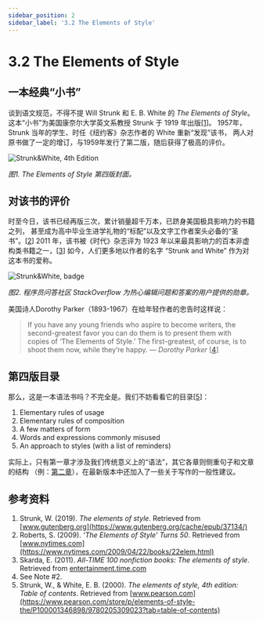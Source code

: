 ```yaml
---
sidebar_position: 2
sidebar_label: '3.2 The Elements of Style'
---
```


# 3.2 The Elements of Style

## 一本经典“小书”

谈到语文规范，不得不提 Will Strunk 和 E. B. White 的 *The Elements of Style*。
这本“小书”为美国康奈尔大学英文系教授 Strunk 于 1919 年出版[[1]]。
1957年，Strunk 当年的学生、时任《纽约客》杂志作者的 White 重新“发现”该书，
两人对原书做了一定的增订，与1959年发行了第二版，随后获得了极高的评价。

![Strunk&White, 4th Edition](/img/tw/eos_cover.jpg)

*图1. The Elements of Style 第四版封面。*

## 对该书的评价

时至今日，该书已经再版三次，累计销量超千万本，已跻身美国极具影响力的书籍之列，
甚至成为高中毕业生进学礼物的“标配”以及文字工作者案头必备的“圣书”。[[2]]
2011 年，该书被《时代》杂志评为 1923 年以来最具影响力的百本非虚构类书籍之一，[[3]]
如今，人们更多地以作者的名字 “Strunk and White” 作为对这本书的爱称。

![Strunk&White, badge](/img/tw/strunk_and_white.png)

*图2. 程序员问答社区 StackOverflow 为热心编辑问题和答案的用户提供的勋章。*

美国诗人Dorothy Parker（1893-1967）在给年轻作者的忠告时这样说：

> If you have any young friends who aspire to become writers,
> the second-greatest favor you can do them is to present them with copies
> of ‘The Elements of Style.’ The first-greatest, of course, is to
> shoot them now, while they’re happy. — *Dorothy Parker* [[4]]

## 第四版目录

那么，这是一本语法书吗？不完全是。我们不妨看看它的目录[[5]]：

1. Elementary rules of usage
2. Elementary rules of composition
3. A few matters of form
4. Words and expressions commonly misused
5. An approach to styles (with a list of reminders)

实际上，只有第一章才涉及我们传统意义上的“语法”，其它各章则侧重句子和文章的结构
（例：[第二章][6]），在最新版本中还加入了一些关于写作的一般性建议。

## 参考资料

1. Strunk, W. (2019). *The elements of style*. Retrieved from
   [www.gutenberg.org](https://www.gutenberg.org/cache/epub/37134/)
2. Roberts, S. (2009). *‘The Elements of Style’ Turns 50*. Retrieved from
   [www.nytimes.com](https://www.nytimes.com/2009/04/22/books/22elem.html)
3. Skarda, E. (2011). *All-TIME 100 nonfiction books: The elements of style*. Retrieved from
   [entertainment.time.com](https://entertainment.time.com/2011/08/30/all-time-100-best-nonfiction-books/slide/elements-of-style-by-strunk-and-white/)
4. See Note #2.
5. Strunk, W., & White, E. B. (2000). *The elements of style, 4th edition:*
   *Table of contents*. Retrieved from [www.pearson.com](https://www.pearson.com/store/p/elements-of-style-the/P100001346898/9780205309023?tab=table-of-contents)

[1]: https://www.gb-advisors.com/process-standardization/
[2]: https://www.nytimes.com/2009/04/22/books/22elem.html
[3]: https://entertainment.time.com/2011/08/30/all-time-100-best-nonfiction-books/slide/elements-of-style-by-strunk-and-white/
[4]: https://www.nytimes.com/2009/04/22/books/22elem.html
[5]: https://www.pearson.com/store/p/elements-of-style-the/P100001346898/9780205309023?tab=table-of-contents
[6]: http://www.f.waseda.jp/sidoli/composition.html

